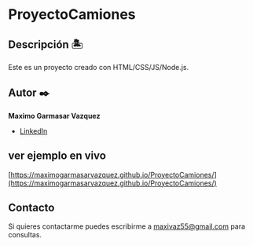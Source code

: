 # ProyectoCamiones

## Descripción 🏝

Este es un proyecto creado con HTML/CSS/JS/Node.js.

## Autor ✒️
**Maximo Garmasar Vazquez**

* [LinkedIn](https://www.linkedin.com/in/maximogarmasarvazquez/)

## ver ejemplo en vivo
[https://maximogarmasarvazquez.github.io/ProyectoCamiones/](https://maximogarmasarvazquez.github.io/ProyectoCamiones/)

## Contacto
Si quieres contactarme puedes escribirme a maxivaz55@gmail.com para consultas.
